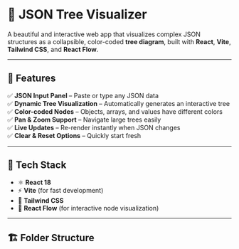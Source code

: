 # 🌳 JSON Tree Visualizer

A beautiful and interactive web app that visualizes complex JSON structures as a collapsible, color-coded **tree diagram**, built with **React**, **Vite**, **Tailwind CSS**, and **React Flow**.

---

## 🚀 Features

✅ **JSON Input Panel** – Paste or type any JSON data  
✅ **Dynamic Tree Visualization** – Automatically generates an interactive tree  
✅ **Color-coded Nodes** – Objects, arrays, and values have different colors  
✅ **Pan & Zoom Support** – Navigate large trees easily  
✅ **Live Updates** – Re-render instantly when JSON changes  
✅ **Clear & Reset Options** – Quickly start fresh  

---

## 🧠 Tech Stack

- ⚛️ **React 18**
- ⚡ **Vite** (for fast development)
- 🎨 **Tailwind CSS**
- 🔗 **React Flow** (for interactive node visualization)

---

## 🏗️ Folder Structure

